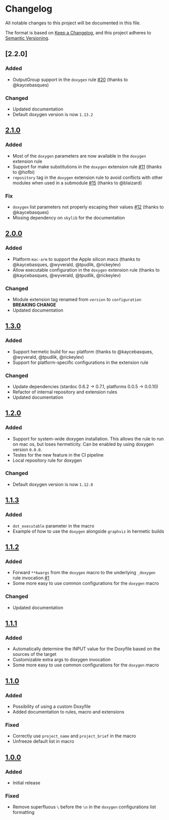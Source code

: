 # Changelog

All notable changes to this project will be documented in this file.

The format is based on [Keep a Changelog](https://keepachangelog.com/en/1.0.0/),
and this project adheres to [Semantic Versioning](https://semver.org/spec/v2.0.0.html).

## [2.2.0]

### Added

- OutputGroup support in the `doxygen` rule [#20](https://github.com/TendTo/rules_doxygen/pull/20) (thanks to @kaycebasques)

### Changed

- Updated documentation
- Default doxygen version is now `1.13.2`

## [2.1.0]

### Added

- Most of the `doxygen` parameters are now available in the `doxygen` extension rule
- Support for make substitutions in the `doxygen` extension rule [#11](https://github.com/TendTo/rules_doxygen/issues/11) (thanks to @hofbi)
- `repository` tag in the `doxygen` extension rule to avoid conflicts with other modules when used in a submodule [#15](https://github.com/TendTo/rules_doxygen/issues/15) (thanks to @blaizard)

### Fix

- `doxygen` list parameters not properly escaping their values [#12](https://github.com/TendTo/rules_doxygen/issues/12) (thanks to @kaycebasques)
- Missing dependency on `skylib` for the documentation

## [2.0.0]

### Added

- Platform `mac-arm` to support the Apple silicon macs (thanks to @kaycebasques, @wyverald, @tpudlik, @rickeylev)
- Allow executable configuration in the `doxygen` extension rule (thanks to @kaycebasques, @wyverald, @tpudlik, @rickeylev)

### Changed

- Module extension tag renamed from `version` to `configuration` **BREAKING CHANGE**
- Updated documentation

## [1.3.0]

### Added

- Support hermetic build for `mac` platform (thanks to @kaycebasques, @wyverald, @tpudlik, @rickeylev)
- Support for platform-specific configurations in the extension rule

### Changed

- Update dependencies (stardoc 0.6.2 -> 0.7.1, platforms 0.0.5 -> 0.0.10)
- Refactor of internal repository and extension rules
- Updated documentation

## [1.2.0]

### Added

- Support for system-wide doxygen installation. This allows the rule to run on mac os, but loses hermeticity. Can be enabled by using doxygen version `0.0.0`.
- Testes for the new feature in the CI pipeline
- Local repository rule for doxygen

### Changed

- Default doxygen version is now `1.12.0`

## [1.1.3]

### Added

- `dot_executable` parameter in the macro
- Example of how to use the `doxygen` alongside `graphviz` in hermetic builds

## [1.1.2]

### Added

- Forward `**kwargs` from the `doxygen` macro to the underlying `_doxygen` rule invocation [#1](https://github.com/TendTo/rules_doxygen/issues/1)
- Some more easy to use common configurations for the `doxygen` macro

### Changed

- Updated documentation

## [1.1.1]

### Added

- Automatically determine the INPUT value for the Doxyfile based on the sources of the target
- Customizable extra args to doxygen invocation
- Some more easy to use common configurations for the `doxygen` macro

## [1.1.0]

### Added

- Possibility of using a custom Doxyfile
- Added documentation to rules, macro and extensions

### Fixed

- Correctly use `project_name` and `project_brief` in the macro
- Unfreeze default list in macro

## [1.0.0]

### Added

- Initial release

### Fixed

- Remove superfluous `\` before the `\n` in the `doxygen` configurations list formatting

[1.0.0]: https://github.com/TendTo/rules_doxygen/tree/1.0.0
[1.1.0]: https://github.com/TendTo/rules_doxygen/compare/1.0.0...1.1.0
[1.1.1]: https://github.com/TendTo/rules_doxygen/compare/1.1.0...1.1.1
[1.1.2]: https://github.com/TendTo/rules_doxygen/compare/1.1.1...1.1.2
[1.1.3]: https://github.com/TendTo/rules_doxygen/compare/1.1.2...1.1.3
[1.2.0]: https://github.com/TendTo/rules_doxygen/compare/1.1.3...1.2.0
[1.3.0]: https://github.com/TendTo/rules_doxygen/compare/1.2.0...1.3.0
[2.0.0]: https://github.com/TendTo/rules_doxygen/compare/1.3.0...2.0.0
[2.1.0]: https://github.com/TendTo/rules_doxygen/compare/2.0.0...2.1.0
[NEXT.VERSION]: https://github.com/TendTo/rules_doxygen/compare/2.1.0...HEAD
